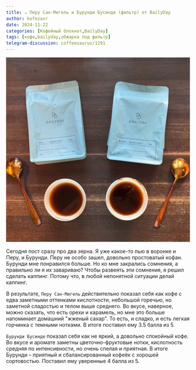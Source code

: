 ```yaml
---
title: ☕️ Перу Сан-Мигель и Бурунди Бусинде (фильтр) от BailyDay
author: kofezavr
date: 2024-11-22
categories: [Кофейный блокнот,BailyDay]
tags: [кофе,bailyday,обжарка под фильтр]
telegram-discussion: coffeesaurus/1291
--- 
```

![Перу Сан-Мигель и Бурунди Бусинде (фильтр) от BailyDay](/assets/img/posts/24/11/peru-burundi.jpg)

Сегодня пост сразу про два зерна. Я уже какое-то пью в воронке и Перу, и Бурунди. Перу не особо зашел, довольно простоватый кофан. Бурунди мне понравился больше. Но ко мне закрались сомнения, а правильно ли я их завариваю? Чтобы развеять эти сомнения, я решил сделать каппинг. Потому что, в любой непонятной ситуации делай каппинг.

В результате, `Перу Сан-Мигель` действительно показал себя как кофе с едва заметными оттенками кислотности, небольшой горечью, но заметной сладостью и телом выше среднего. Во вкусе, наверное, можно сказать, что есть орехи и карамель, но мне это больше напоминает домашний "жженый сахар". То есть, и сладко, и есть легкая горчинка с темными нотками. В итоге поставил ему 3.5 балла из 5.

`Бурунди Бусинде` показал себя как не яркий, а довольно спокойный кофе. Во вкусе и аромате заметны цветочно-фруктовые нотки, кислотность средняя по интенсивности, но очень спелая и приятная. В итоге Бурунди – приятный и сбалансированный кофеёк с хорошей сортовостью. Поставил ему уверенные 4 балла из 5.